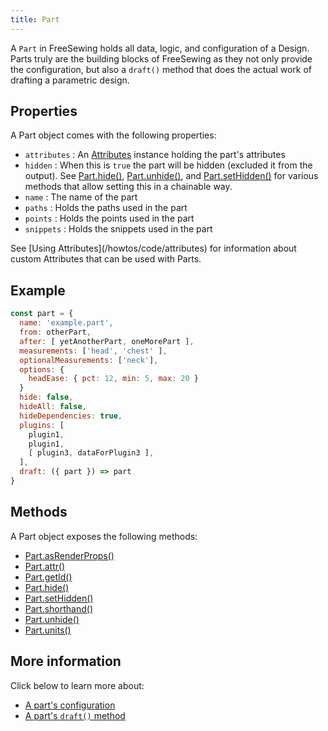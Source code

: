 ```yaml
---
title: Part
---
```


A `Part` in FreeSewing holds all data, logic, and configuration of a Design.
Parts truly are the building blocks of FreeSewing as they not only provide
the configuration, but also a `draft()` method that does the actual work
of drafting a parametric design.

## Properties

A Part object comes with the following properties:

- `attributes` : An [Attributes](/reference/api/attributes) instance holding
  the part's attributes
- `hidden` : When this is `true` the part will be hidden (excluded it from the
  output).  See [Part.hide()](/reference/api/part/hide),
  [Part.unhide()](/reference/api/part/unhide), and
  [Part.setHidden()](/reference/api/part/sethidden) for various methods that
  allow setting this in a chainable way.
- `name` : The name of the part
- `paths` : Holds the paths used in the part
- `points` : Holds the points used in the part
- `snippets` : Holds the snippets used in the part

<Related>
See [Using Attributes](/howtos/code/attributes)
for information about custom Attributes that can be used with Parts.
</Related>

## Example

```js
const part = {
  name: 'example.part',
  from: otherPart,
  after: [ yetAnotherPart, oneMorePart ],
  measurements: ['head', 'chest' ],
  optionalMeasurements: ['neck'],
  options: {
    headEase: { pct: 12, min: 5, max: 20 }
  }
  hide: false,
  hideAll: false,
  hideDependencies: true,
  plugins: [ 
    plugin1, 
    plugin1, 
    [ plugin3, dataForPlugin3 ],
  ],
  draft: ({ part }) => part
}
```

## Methods

A Part object exposes the following methods:

- [Part.asRenderProps()](/reference/api/part/asrenderprops)
- [Part.attr()](/reference/api/part/attr)
- [Part.getId()](/reference/api/part/getid)
- [Part.hide()](/reference/api/part/hide)
- [Part.setHidden()](/reference/api/part/sethidden)
- [Part.shorthand()](/reference/api/part/shorthand)
- [Part.unhide()](/reference/api/part/unhide)
- [Part.units()](/reference/api/part/units)

## More information

Click below to learn more about:

- [A part's configuration](/reference/api/part/config)
- [A part's `draft()` method](/reference/api/part/draft)
